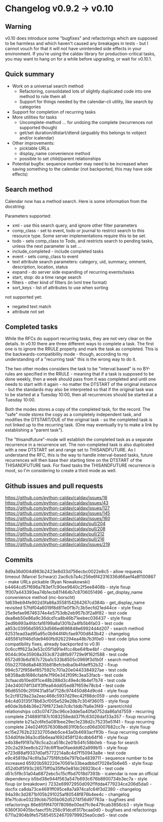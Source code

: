 # Changelog v0.9.2 -> v0.10

## Warning

v0.10 does introduce some "bugfixes" and refactorings which are supposed to be harmless and which haven't caused any breakages in tests - but I cannot vouch for that it will not have unintended side effects in your environment.  If you're using the caldav library for production-critical tasks, you may want to hang on for a while before upgrading, or wait for v0.10.1.

## Quick summary

* Work on a universal search method
  * Refactoring, consolidated lots of slightly duplicated code into one method to rule them all
  * Support for things needed by the calendar-cli utility, like search by categories
* Support for completion of recurring tasks
* More utilities for tasks
  * Uncomplete-method ... for undoing the complete (recurrences not supported though)
  * get/set duration/dtstart/dtend (arguably this belongs to vobject and/or icalendar)
* Other improvements:
  * picklable URLs
  * display_name convenience method
  * possible to set child/parent relationships
* Potential bugfix: sequence number may need to be increased when saving something to the calendar (not backported, this may have side effects)

## Search method

Calendar now has a method search.  Here is some information from the docstring:

Parameters supported:

* xml - use this search query, and ignore other filter parameters
* comp_class - set to event, todo or journal to restrict search to this
  resource type.  Some server implementations require this to be set.
* todo - sets comp_class to Todo, and restricts search to pending tasks,
  unless the next parameter is set ...
* include_completed - include completed tasks
* event - sets comp_class to event
* text attribute search parameters: category, uid, summary, omment,
  description, location, status
* expand - do server side expanding of recurring events/tasks
* start, stop: do a time range search
* filters - other kind of filters (in lxml tree format)
* sort_keys - list of attributes to use when sorting

not supported yet:

* negated text match
* attribute not set

## Completed tasks

While the RFCs do support recurring tasks, they are not very clear on the details.  In v0.10 there are three different ways to complete a task.  The first one is to ignore the RRULE property and mark the task as completed.  This is the backwards-compatibility mode - though, according to my understanding of a "recurring task" this is the wrong way to do it.

The two other modes considers the task to be "interval based" is no BY-rules are specified in the RRULE - meaning that if a task is supposed to be done weekly, then a week should pass from it was completed and until one needs to start with it again - no matter the DTSTART of the original instance - but the standards may also be interpreted so that if the original task was to be started at a Tuesday 10:00, then all recurrences should be started at a Tuesday 10:00.

Both the modes stores a copy of the completed task, for the record.  The "safe" mode stores the copy as a completely independent task, and modifies the DTSTART/DUE of the original task - so the completed task is not linked up to the recurring task.  (One may eventually try to make a link by establishing a "parent task").

The "thisandfuture"-mode will establish the completed task as a separate recurrence in a recurrence set.  The non-completed task is also duplicated with a new DTSTART set and range set to THISANDFUTURE. As I understand the RFC, this is the way to handle interval-based tasks, future recurrences will then base their starting time on the DTSTART of the THISANDFUTURE task.  For fixed tasks the THISANDFUTURE recurrence is moot, so I'm considering to create a third mode as well.

## Github issues and pull requests

https://github.com/python-caldav/caldav/issues/16
https://github.com/python-caldav/caldav/issues/43
https://github.com/python-caldav/caldav/issues/127
https://github.com/python-caldav/caldav/issues/145
https://github.com/python-caldav/caldav/issues/160
https://github.com/python-caldav/caldav/pull/204
https://github.com/python-caldav/caldav/pull/208
https://github.com/python-caldav/caldav/pull/212
https://github.com/python-caldav/caldav/pull/216
https://github.com/python-caldav/caldav/issues/219

## Commits

8d9a36d004d983b2423e8d33d756ecbc0022e8c5 - allow requests timeout (Marcel Schwarz)
2ac6cb7a4c256e6f42316336d66aef4a8f100867 - make URLs pickable (Ryan Nowakowski)
b4464cd57f696a783ef7c90ee9640c2f5ee8408b - style fixup
1f007a443393ea74b1ecb811464b7c8706051496 - get_display_name convenience method (mc-borscht)
1d639eb94fe902d3fa86a3558154264267cd384b - get_display_name revisited
57fdf04a6019f8d811e0f1b7c3b5ecfd21ed44ce - style fixup
25e9efae98746374e4e5753db2eb957b3f2a8f82 - test code
dea8eb50e86a9c36dcd1ca8b46b71eebec036437 - style fixup
2ed9b993a4fdcfaf8199a8a1301b2a4fb5b6fa03 - test code
a853c03956d59533d566ed696848e69924d4d207 - search method
62531ead3ad95a95c0b944f4fcfae9700d843b42 - changelog
485561d1f46d1de9460fb9262294ea48b7b3f0e0 - test code (plus some compatibility fixes, already backported to v0.9)
0c6ccfff623a3e53c05f1d91e4fcc4be64fbe4bf - changelog
9044c90e35908a353c872d8fb97729e9f162f588 - test code
6572d93b6d167c72ba1c533b8505c0969f3d1b0f - search method
05b22708d8a84835b818efcbdba0b4fdeff52b32 - fixup
994c572f958ef8575921c701a20e0443384927ae - test code
b8358adb1686cfabfe7f90e342f09fc3ea53facb - test code
3cfaacdb10ed0f1ce48b288d3c49e4c9b4ef7b74 - test code
24e340074f1341f3ffea64dd05ed87f659e78cb4 - test code
96d65509c2f0f431a81af7128c974450d84d9cd4 - style fixup
5c2cf8129a23a2eac468c5937d29ec42f88dc059 - undo complete
84c4d03135f78b63cf005e529e28b7c304f36015 - style fixup
e60de3b84b36e279f8723eb7c8c1ddb7fa6e3f49 - parent/child relationships
cd3c07472bc96ce3dde5a40fa0752da86a1d7559 - recurring complete
2148891187c1083258edd371fc63026daf33a357 - fixup recurring complete
b21a2c6fe5a081bee29ec1e238d2c75235e51f41 - fixup recurring complete
24e024f0576308bd631f0b5ccd06d3007682cc7e - style fixup
ec15e2762b23232705deb5ce43a0b4693acf1f3b - fixup recurring complete
534d0fde36a3cd5b6eaa1692458f124cdbb64f16 - style fixup
e4b38ef9197a78c5ca2ca518c2e01b54fc58b0eb - fixup for search
20c2a293ee8cb227dc6ff1be0faeddd62a999b15 - style fixup
e723d88af9337d0af5772214a8c4d7f150943a8e - test code
e9c45819a74c6fa3a775f8fcb6e797b0a4839711 - sequence number to be increased
65920b592220e70561e33beadbbd17028e5b6e65 - style fixup
452d0df5f93c26575ff0a35ffe0e81dc26923bc4 - test code
d51c5f9c51a04a6872ebc5c15cffbd7018d7393b - icalendar is now an official dependency
b5bd38e944f563a547b693c676b8800734b3ec7a - style fixup (or breakdown)
7232e69972950d092f1fdda4779234ce206d5da0 - docfix
ca8da73ce4691ff095ce8a7a974ca1c64f3d2380 - changelog
94a39c3d2871b105b291025af80548f876b4ee4c - changelog
81e7fcdce03239cbb7505b062d5274f56d97763a - bugfixes and refactorings
86e85f9f470f78098e00ed7fc9e479cab3856cb3 - style fixup
6360f30405bcfaecf5fc256c91dcdf317bcaa0d0 - bugfixes and refactorings
6711a2904b9fe57585455246709799925ea0cde5 - test code
